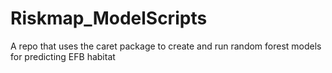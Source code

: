 # Riskmap_ModelScripts
A repo that uses the caret package to create and run random forest models for predicting EFB habitat 
